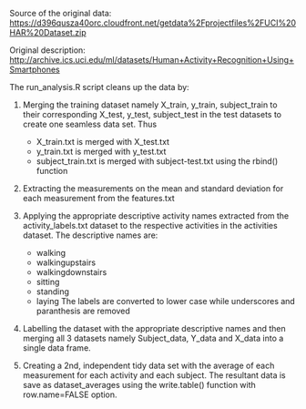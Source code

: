 Source of the original data: https://d396qusza40orc.cloudfront.net/getdata%2Fprojectfiles%2FUCI%20HAR%20Dataset.zip

Original description: http://archive.ics.uci.edu/ml/datasets/Human+Activity+Recognition+Using+Smartphones


The run_analysis.R script cleans up the data by:

1. Merging the training dataset namely X_train, y_train, subject_train to their corresponding X_test, y_test,    subject_test in the test datasets to create one seamless data set. Thus
   * X_train.txt is merged with X_test.txt
   * y_train.txt is merged with y_test.txt
   * subject_train.txt is merged with subject-test.txt
   using the rbind() function


2. Extracting the measurements on the mean and standard deviation for each measurement from the       features.txt 


3. Applying the appropriate descriptive activity names extracted from the activity_labels.txt dataset to the      respective    activities in the activities dataset. The descriptive names are:
   * walking
   * walkingupstairs
   * walkingdownstairs
   * sitting
   * standing
   * laying
   The labels are converted to lower case while underscores and paranthesis are removed



4. Labelling the dataset with the appropriate descriptive names and then merging all 3 datasets namely    Subject_data,         Y_data and X_data into a single data frame.


5. Creating a 2nd, independent tidy data set with the average of each measurement for each activity and each    subject. 
The resultant data is save as dataset_averages using the write.table() function with       row.name=FALSE option. 
